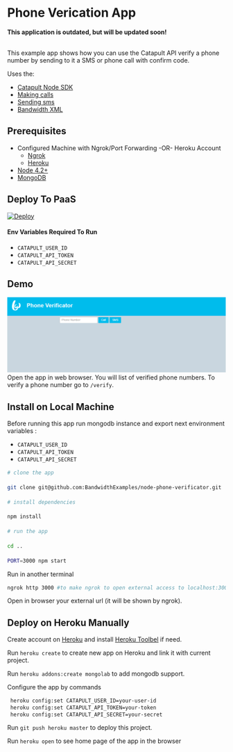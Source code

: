 # Phone Verication App

<div> 
<b>This application is outdated, but will be updated soon!</b><br><br>
</div> 

This example app shows how you can use the Catapult API verify a phone number by sending to it a SMS or phone call with confirm code. 

Uses the:
* [Catapult Node SDK](https://github.com/bandwidthcom/node-bandwidth)
* [Making calls](http://ap.bandwidth.com/docs/rest-api/calls/#resourcePOSTv1usersuserIdcalls/?utm_medium=social&utm_source=github&utm_campaign=dtolb&utm_content=_)
* [Sending sms](http://ap.bandwidth.com/docs/rest-api/messages/#resourcePOSTv1usersuserIdmessages/?utm_medium=social&utm_source=github&utm_campaign=dtolb&utm_content=_)
* [Bandwidth XML](http://ap.bandwidth.com/docs/xml/?utm_medium=social&utm_source=github&utm_campaign=dtolb&utm_content=_)


## Prerequisites
- Configured Machine with Ngrok/Port Forwarding -OR- Heroku Account
  - [Ngrok](https://ngrok.com/)
  - [Heroku](https://www.heroku.com/)
- [Node 4.2+](https://nodejs.org/en/download/releases/)
- [MongoDB](https://www.mongodb.org/)

## Deploy To PaaS

[![Deploy](https://www.herokucdn.com/deploy/button.svg)](https://heroku.com/deploy)

#### Env Variables Required To Run
* ```CATAPULT_USER_ID```
* ```CATAPULT_API_TOKEN```
* ```CATAPULT_API_SECRET```

## Demo
![Screen Shot](/readme_images/screenshot.png?raw=true)
Open the app in web browser. You will list of verified phone numbers. To verify a phone number go to `/verify`.



## Install on Local Machine

Before running this app run mongodb instance and export next environment variables :
* ```CATAPULT_USER_ID```
* ```CATAPULT_API_TOKEN```
* ```CATAPULT_API_SECRET```

```bash
# clone the app

git clone git@github.com:BandwidthExamples/node-phone-verificator.git

# install dependencies

npm install

# run the app

cd ..

PORT=3000 npm start 

```

Run in another terminal

```bash
ngrok http 3000 #to make ngrok to open external access to localhost:3000 
```

Open in browser your external url (it will be shown by ngrok).

## Deploy on Heroku Manually

Create account on [Heroku](https://www.heroku.com/) and install [Heroku Toolbel](https://devcenter.heroku.com/articles/getting-started-with-nodejs#set-up) if need.

Run `heroku create` to create new app on Heroku and link it with current project.

Run `heroku addons:create mongolab` to add mongodb support.

Configure the app by commands

```
 heroku config:set CATAPULT_USER_ID=your-user-id
 heroku config:set CATAPULT_API_TOKEN=your-token
 heroku config:set CATAPULT_API_SECRET=your-secret
```

Run `git push heroku master` to deploy this project.

Run `heroku open` to see home page of the app in the browser
